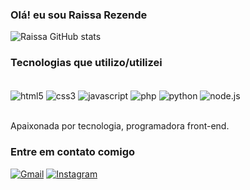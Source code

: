 ### Olá! eu sou Raissa Rezende 

![Raissa GitHub stats](https://github-readme-stats.vercel.app/api?username=raissa-rezended&show_icons=true&theme=dracula)

### Tecnologias que utilizo/utilizei 

<div style="display: inline_block"><br/>
    <img align="center" alt="html5"src="https://img.shields.io/badge/HTML5-E34F26?style=for-the-badge&logo=html5&logoColor=white"/>
    <img align="center" alt="css3"src="https://img.shields.io/badge/CSS3-1572B6?style=for-the-badge&logo=css3&logoColor=white"/>
    <img align="center" alt="javascript"src="https://img.shields.io/badge/JavaScript-F7DF1E?style=for-the-badge&logo=javascript&logoColor=black"/>
    <img align="center" alt="php"src="https://img.shields.io/badge/PHP-777BB4?style=for-the-badge&logo=php&logoColor=white"/>
    <img align="center" alt="python"src="https://img.shields.io/badge/Python-3776AB?style=for-the-badge&logo=python&logoColor=white"/>
    <img align="center" alt="node.js"src="https://img.shields.io/badge/Node.js-43853D?style=for-the-badge&logo=node.js&logoColor=white"/>  
</div><br/>

Apaixonada por tecnologia, programadora front-end.

### Entre em contato comigo

[![Gmail](https://img.shields.io/badge/Gmail-D14836?style=for-the-badge&logo=gmail&logoColor=white)](https://www.gmail.com/raissa.rezend@gmail.com/)
[![Instagram](https://img.shields.io/badge/Instagram-E4405F?style=for-the-badge&logo=instagram&logoColor=white)](https://www.instagram.com/__raissah___/)




